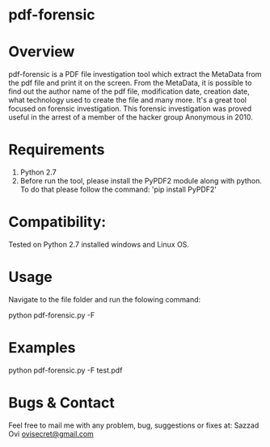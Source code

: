 # pdf-forensic

Overview
=========
pdf-forensic is a PDF file investigation tool which extract the MetaData from the pdf file and print it on the screen. From the MetaData, it is possible to find out the author name of the pdf file, modification date, creation date, what technology used to create the file and many more. It's a great tool focused on forensic investigation. This forensic investigation was proved useful in the arrest of a member of the hacker group Anonymous in 2010.

Requirements
============
1. Python 2.7
2. Before run the tool, please install the PyPDF2 module along with python. To do that please follow the command:
'pip install PyPDF2'

Compatibility:
============
Tested on Python 2.7 installed windows and Linux OS.

Usage
=====
Navigate to the file folder and run the folowing command:

python pdf-forensic.py -F <File Name>

Examples
========
python pdf-forensic.py -F test.pdf

Bugs & Contact
==============
Feel free to mail me with any problem, bug, suggestions or fixes at:
Sazzad Ovi <ovisecret@gmail.com>
